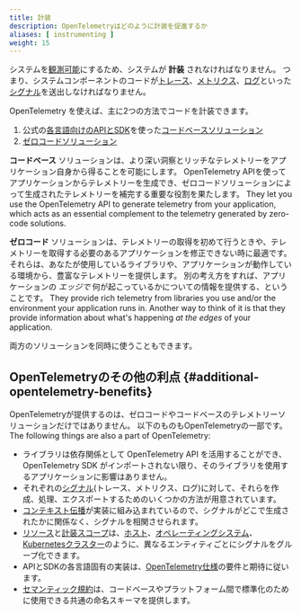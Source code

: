 ```yaml
---
title: 計装
description: OpenTelemetryはどのように計装を促進するか
aliases: [ instrumenting ]
weight: 15
---
```


システムを[観測可能][observable]にするため、システムが **計装** されなければなりません。
つまり、システムコンポーネントのコードが[トレース][traces]、[メトリクス][metrics]、[ログ][logs]といった[シグナル][signals]を送出しなければなりません。

OpenTelemetry を使えば、主に2つの方法でコードを計装できます。

1. 公式の[各言語向けのAPIとSDK](/docs/languages/)を使った[コードベースソリューション](code-based/)
2. [ゼロコードソリューション](zero-code/)

**コードベース** ソリューションは、より深い洞察とリッチなテレメトリーをアプリケーション自身から得ることを可能にします。
OpenTelemetry APIを使ってアプリケーションからテレメトリーを生成でき、ゼロコードソリューションによって生成されたテレメトリーを補完する重要な役割を果たします。 They let you use the OpenTelemetry API to generate
telemetry from your application, which acts as an essential complement to the
telemetry generated by zero-code solutions.

**ゼロコード** ソリューションは、テレメトリーの取得を初めて行うときや、テレメトリーを取得する必要のあるアプリケーションを修正できない時に最適です。
それらは、あなたが使用しているライブラリや、アプリケーションが動作している環境から、豊富なテレメトリーを提供します。
別の考え方をすれば、アプリケーションの _エッジで_ 何が起こっているかについての情報を提供する、ということです。 They provide rich telemetry
from libraries you use and/or the environment your application runs in. Another
way to think of it is that they provide information about what's happening _at
the edges_ of your application.

両方のソリューションを同時に使うこともできます。

## OpenTelemetryのその他の利点 {#additional-opentelemetry-benefits}

OpenTelemetryが提供するのは、ゼロコードやコードベースのテレメトリーソリューションだけではありません。
以下のものもOpenTelemetryの一部です。 The following things are also a part of OpenTelemetry:

- ライブラリは依存関係として OpenTelemetry API を活用することができ、OpenTelemetry SDK がインポートされない限り、そのライブラリを使用するアプリケーションに影響はありません。
- それぞれの[シグナル][signals]\(トレース、メトリクス、ログ)に対して、それらを作成、処理、エクスポートするためのいくつかの方法が用意されています。
- [コンテキスト伝播](../context-propagation/)が実装に組み込まれているので、シグナルがどこで生成されたかに関係なく、シグナルを相関させられます。
- [リソース](../resources/)と[計装スコープ](/docs/concepts/instrumentation-scope)は、[ホスト](/docs/specs/semconv/resource/host/)、[オペレーティングシステム](/docs/specs/semconv/resource/os/)、[Kubernetesクラスター](/docs/specs/semconv/resource/k8s/#cluster)のように、異なるエンティティごとにシグナルをグループ化できます。
- APIとSDKの各言語固有の実装は、[OpenTelemetry仕様](/docs/specs/otel/)の要件と期待に従います。
- [セマンティック規約](../semantic-conventions/)は、コードベースやプラットフォーム間で標準化のために使用できる共通の命名スキーマを提供します。

[logs]: ../signals/logs/
[metrics]: ../signals/metrics/
[observable]: ../observability-primer/#what-is-observability
[signals]: ../signals/
[traces]: ../signals/traces/
